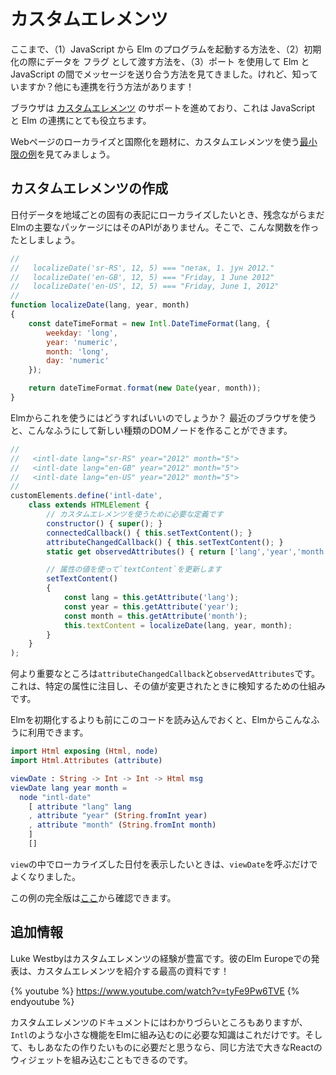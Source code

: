 <!--
# Custom Elements
-->
# カスタムエレメンツ

<!--
On the last few pages, we have seen (1) how to start Elm programs from JavaScript, (2) how to pass data in as flags on initialization, and (3) how to send messages between Elm and JS with ports. But guess what people? There is another way to do interop!
-->
ここまで、（1）JavaScript から Elm のプログラムを起動する方法を、（2）初期化の際にデータを フラグ として渡す方法を、（3）ポート を使用して Elm と JavaScript の間でメッセージを送り合う方法を見てきました。けれど、知っていますか？他にも連携を行う方法があります！

<!--
Browsers seem to be supporting [custom elements](https://developer.mozilla.org/en-US/docs/Web/Web_Components/Using_custom_elements) more and more, and that turns out to be quite helpful for embedding JS into Elm programs.
-->
ブラウザは [カスタムエレメンツ](https://developer.mozilla.org/ja/docs/Web/Web_Components/Custom_Elements) のサポートを進めており、これは JavaScript と Elm の連携にとても役立ちます。

<!--
Here is a [minimal example](https://github.com/elm-community/js-integration-examples/tree/master/internationalization) of how to use custom elements to do some localization and internationalization.
-->

Webページのローカライズと国際化を題材に、カスタムエレメンツを使う[最小限の例](https://github.com/elm-community/js-integration-examples/tree/master/internationalization)を見てみましょう。

<!--
## Creating Custom Elements
-->

## カスタムエレメンツの作成

<!--
Say we want to localize dates, but that is not accessible in Elm core packages yet. Maybe you want to write a function that localizes dates:
-->

日付データを地域ごとの固有の表記にローカライズしたいとき、残念ながらまだElmの主要なパッケージにはそのAPIがありません。そこで、こんな関数を作ったとしましょう。

```javascript
//
//   localizeDate('sr-RS', 12, 5) === "петак, 1. јун 2012."
//   localizeDate('en-GB', 12, 5) === "Friday, 1 June 2012"
//   localizeDate('en-US', 12, 5) === "Friday, June 1, 2012"
//
function localizeDate(lang, year, month)
{
	const dateTimeFormat = new Intl.DateTimeFormat(lang, {
		weekday: 'long',
		year: 'numeric',
		month: 'long',
		day: 'numeric'
	});

	return dateTimeFormat.format(new Date(year, month));
}
```

<!--
But how do we use that in Elm?! Newer browsers allow you to create new types of DOM nodes like this:
-->

Elmからこれを使うにはどうすればいいのでしょうか？ 最近のブラウザを使うと、こんなふうにして新しい種類のDOMノードを作ることができます。

```javascript
//
//   <intl-date lang="sr-RS" year="2012" month="5">
//   <intl-date lang="en-GB" year="2012" month="5">
//   <intl-date lang="en-US" year="2012" month="5">
//
customElements.define('intl-date',
	class extends HTMLElement {
		// カスタムエレメンツを使うために必要な定義です
		constructor() { super(); }
		connectedCallback() { this.setTextContent(); }
		attributeChangedCallback() { this.setTextContent(); }
		static get observedAttributes() { return ['lang','year','month']; }

		// 属性の値を使って`textContent`を更新します
		setTextContent()
		{
			const lang = this.getAttribute('lang');
			const year = this.getAttribute('year');
			const month = this.getAttribute('month');
			this.textContent = localizeDate(lang, year, month);
		}
	}
);
```

<!--
The most important parts here are `attributeChangedCallback` and `observedAttributes`. You need some logic like that to detect changes to the attributes you care about.
-->

何より重要なところは`attributeChangedCallback`と`observedAttributes`です。これは、特定の属性に注目し、その値が変更されたときに検知するための仕組みです。

<!--
Load that before you initialize your Elm code, and you will be able to write code like this in Elm:
-->

Elmを初期化するよりも前にこのコードを読み込んでおくと、Elmからこんなふうに利用できます。

```elm
import Html exposing (Html, node)
import Html.Attributes (attribute)

viewDate : String -> Int -> Int -> Html msg
viewDate lang year month =
  node "intl-date"
    [ attribute "lang" lang
    , attribute "year" (String.fromInt year)
    , attribute "month" (String.fromInt month)
    ]
    []
```

<!--
Now you can call `viewDate` when you want access to that kind of localized information in your `view`.
-->

`view`の中でローカライズした日付を表示したいときは、`viewDate`を呼ぶだけでよくなりました。

<!--
You can check out the full version of this example [here](https://github.com/elm-community/js-integration-examples/tree/master/internationalization).
-->

この例の完全版は[ここ](https://github.com/elm-community/js-integration-examples/tree/master/internationalization)から確認できます。


<!--
## More Info
-->

## 追加情報

<!--
Luke has a lot more experience with custom elements, and I think his Elm Europe talk is an excellent introduction!
-->

Luke Westbyはカスタムエレメンツの経験が豊富です。彼のElm Europeでの発表は、カスタムエレメンツを紹介する最高の資料です！

{% youtube %} https://www.youtube.com/watch?v=tyFe9Pw6TVE {% endyoutube %}

<!--
Docs on custom elements can be kind of confusing, but I hope this is enough for people to get started embedding simple logic for `Intl` or even large React widgets if that seems like the right choice for your project.
-->

カスタムエレメンツのドキュメントにはわかりづらいところもありますが、`Intl`のような小さな機能をElmに組み込むのに必要な知識はこれだけです。そして、もしあなたの作りたいものに必要だと思うなら、同じ方法で大きなReactのウィジェットを組み込むこともできるのです。
